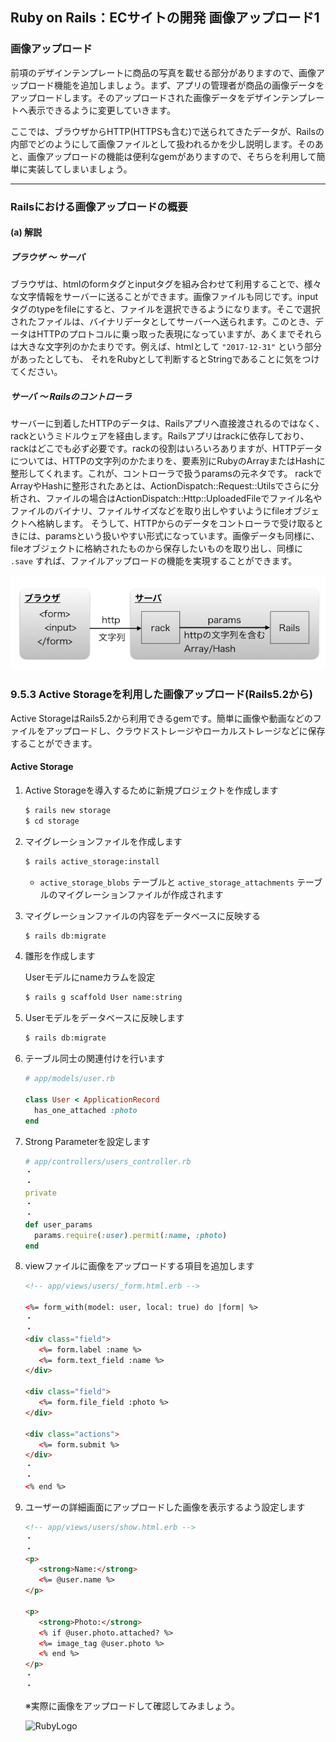 ## Ruby on Rails：ECサイトの開発 画像アップロード1

### 画像アップロード

前項のデザインテンプレートに商品の写真を載せる部分がありますので、画像アップロード機能を追加しましょう。まず、アプリの管理者が商品の画像データをアップロードします。そのアップロードされた画像データをデザインテンプレートへ表示できるように変更していきます。

ここでは、ブラウザからHTTP(HTTPSも含む)で送られてきたデータが、Railsの内部でどのようにして画像ファイルとして扱われるかを少し説明します。そのあと、画像アップロードの機能は便利なgemがありますので、そちらを利用して簡単に実装してしまいましょう。

---

### Railsにおける画像アップロードの概要

#### (a) 解説

##### ブラウザ 〜 サーバ

ブラウザは、htmlのformタグとinputタグを組み合わせて利用することで、様々な文字情報をサーバーに送ることができます。画像ファイルも同じです。inputタグのtypeをfileにすると、ファイルを選択できるようになります。そこで選択されたファイルは、バイナリデータとしてサーバーへ送られます。このとき、データはHTTPのプロトコルに乗っ取った表現になっていますが、あくまでそれらは大きな文字列のかたまりです。例えば、htmlとして `"2017-12-31"` という部分があったとしても、 それをRubyとして判断するとStringであることに気をつけてください。

##### サーバ 〜 Railsのコントローラ

サーバーに到着したHTTPのデータは、Railsアプリへ直接渡されるのではなく、rackというミドルウェアを経由します。Railsアプリはrackに依存しており、rackはどこでも必ず必要です。rackの役割はいろいろありますが、HTTPデータについては、HTTPの文字列のかたまりを、要素別にRubyのArrayまたはHashに整形してくれます。これが、コントローラで扱うparamsの元ネタです。
rackでArrayやHashに整形されたあとは、ActionDispatch::Request::Utilsでさらに分析され、ファイルの場合はActionDispatch::Http::UploadedFileでファイル名やファイルのバイナリ、ファイルサイズなどを取り出しやすいようにfileオブジェクトへ格納します。
そうして、HTTPからのデータをコントローラで受け取るときには、paramsという扱いやすい形式になっています。画像データも同様に、fileオブジェクトに格納されたものから保存したいものを取り出し、同様に `.save` すれば、ファイルアップロードの機能を実現することができます。

![画像](images/RoR_画像アップロード/画像アップロード1.png)

### 9.5.3 Active Storageを利用した画像アップロード(Rails5.2から)

Active StorageはRails5.2から利用できるgemです。簡単に画像や動画などのファイルをアップロードし、クラウドストレージやローカルストレージなどに保存することができます。

#### Active Storage

 1. Active Storageを導入するために新規プロジェクトを作成します
      ```sh
      $ rails new storage
      $ cd storage
      ```
 2. マイグレーションファイルを作成します
      ```sh
      $ rails active_storage:install
      ```
      - `active_storage_blobs` テーブルと `active_storage_attachments` テーブルのマイグレーションファイルが作成されます

 3. マイグレーションファイルの内容をデータベースに反映する
      ```sh
      $ rails db:migrate
      ```

 4. 雛形を作成します

    Userモデルにnameカラムを設定
      ```sh
      $ rails g scaffold User name:string
      ```

 5. Userモデルをデータベースに反映します
      ```sh
      $ rails db:migrate
      ```

 6. テーブル同士の関連付けを行います

      ```rb
      # app/models/user.rb
      
      class User < ApplicationRecord
        has_one_attached :photo
      end
      ```
 7. Strong Parameterを設定します

      ```rb
      # app/controllers/users_controller.rb
      ・
      ・
      private
      ・
      ・
      def user_params
        params.require(:user).permit(:name, :photo)
      end
      ```
 8. viewファイルに画像をアップロードする項目を追加します

      ```html
      <!-- app/views/users/_form.html.erb -->

      <%= form_with(model: user, local: true) do |form| %>
      ・
      ・
      <div class="field">
         <%= form.label :name %>
         <%= form.text_field :name %>
      </div>

      <div class="field">
         <%= form.file_field :photo %>
      </div>

      <div class="actions">
         <%= form.submit %>
      </div>
      ・
      ・
      <% end %>
      ```

 9. ユーザーの詳細画面にアップロードした画像を表示するよう設定します


      ```html
      <!-- app/views/users/show.html.erb -->
      ・
      ・
      <p>
         <strong>Name:</strong>
         <%= @user.name %>
      </p>

      <p>
         <strong>Photo:</strong>
         <% if @user.photo.attached? %>
         <%= image_tag @user.photo %>
         <% end %>
      </p>
      ・
      ・
      ```

    ※実際に画像をアップロードして確認してみましょう。

    ![RubyLogo](images/RubyLogo.png)

